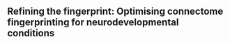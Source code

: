 ## Refining the fingerprint: Optimising connectome fingerprinting for neurodevelopmental conditions

